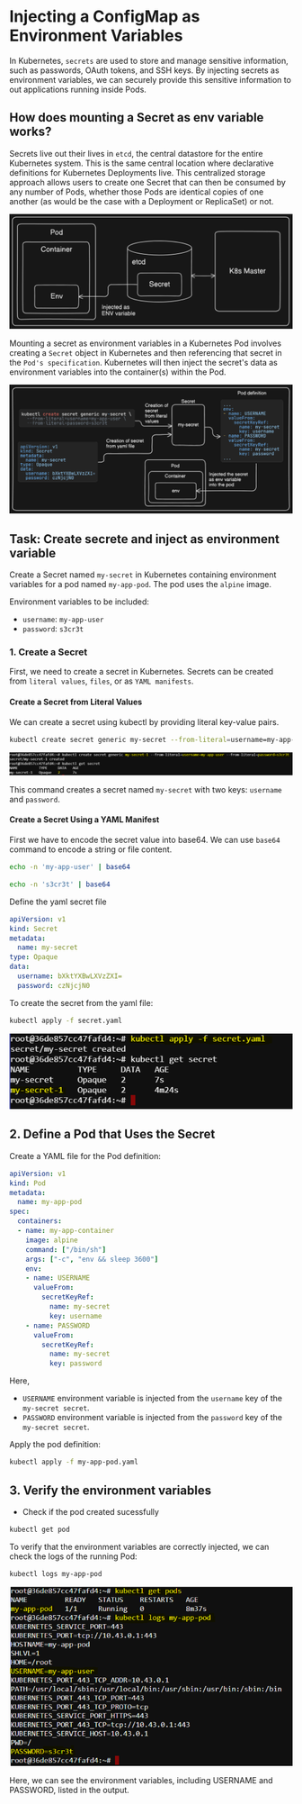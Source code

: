 # Injecting a ConfigMap as Environment Variables

In Kubernetes, `secrets` are used to store and manage sensitive information, such as passwords, OAuth tokens, and SSH keys. By injecting secrets as environment variables, we can securely provide this sensitive information to out applications running inside Pods.

## How does mounting a Secret as env variable works?

Secrets live out their lives in `etcd`, the central datastore for the entire Kubernetes system. This is the same central location where declarative definitions for Kubernetes Deployments live. This centralized storage approach allows users to create one Secret that can then be consumed by any number of Pods, whether those Pods are identical copies of one another (as would be the case with a Deployment or ReplicaSet) or not.

![secret](./image/secretenv.png)

Mounting a secret as environment variables in a Kubernetes Pod involves creating a `Secret` object in Kubernetes and then referencing that secret in the `Pod's specification`. Kubernetes will then inject the secret's data as environment variables into the container(s) within the Pod.

![overview](./image/overview2.png)

## Task: Create secrete and inject as environment variable

Create a Secret named `my-secret` in Kubernetes containing environment variables for a pod named `my-app-pod`. The pod uses the `alpine` image.

Environment variables to be included:

- `username`: `my-app-user`
- `password`: `s3cr3t`

### 1. Create a Secret

First, we need to create a secret in Kubernetes. Secrets can be created from `literal values`, `files`, or as `YAML manifests`.

#### Create a Secret from Literal Values
We can create a secret using kubectl by providing literal key-value pairs.

```bash
kubectl create secret generic my-secret --from-literal=username=my-app-user --from-literal=password=s3cr3t
```

![create-secret1](./image/create-secret1.png)

This command creates a secret named `my-secret` with two keys: `username` and `password`.

#### Create a Secret Using a YAML Manifest

First we have to encode the secret value into base64. We can use `base64` command to encode a string or file content.

```bash
echo -n 'my-app-user' | base64
```

```bash
echo -n 's3cr3t' | base64
```

Define the yaml secret file

```yaml
apiVersion: v1
kind: Secret
metadata:
  name: my-secret
type: Opaque
data:
  username: bXktYXBwLXVzZXI=
  password: czNjcjN0       
```

To create the secret from the yaml file:

```bash
kubectl apply -f secret.yaml
```

![create-secret2](./image/create-secret2.png)

## 2. Define a Pod that Uses the Secret

Create a YAML file for the Pod definition:

```yaml
apiVersion: v1
kind: Pod
metadata:
  name: my-app-pod
spec:
  containers:
  - name: my-app-container
    image: alpine
    command: ["/bin/sh"]
    args: ["-c", "env && sleep 3600"]
    env:
    - name: USERNAME
      valueFrom:
        secretKeyRef:
          name: my-secret
          key: username
    - name: PASSWORD
      valueFrom:
        secretKeyRef:
          name: my-secret
          key: password
```

Here,
- `USERNAME` environment variable is injected from the `username` key of the `my-secret secret`.
- `PASSWORD` environment variable is injected from the `password` key of the `my-secret secret`.

Apply the pod definition:

```bash
kubectl apply -f my-app-pod.yaml
```
## 3. Verify the environment variables

- Check if the pod created sucessfully

```bash
kubectl get pod
```

To verify that the environment variables are correctly injected, we can check the logs of the running Pod:

```bash
kubectl logs my-app-pod
```

![logs](./image/pod-logs.png)

Here, we can see the environment variables, including USERNAME and PASSWORD, listed in the output.



